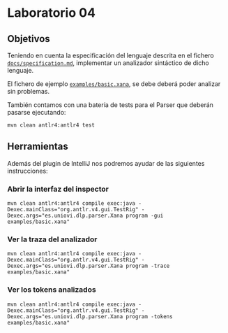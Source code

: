 # Laboratorio 04

## Objetivos

Teniendo en cuenta la especificación del lenguaje descrita en el fichero [`docs/specification.md`](../specification.md), implementar un analizador sintáctico de dicho lenguaje.

El fichero de ejemplo [`examples/basic.xana`](../../examples/basic.xana), se debe deberá poder analizar sin problemas.

También contamos con una batería de tests para el Parser que deberán pasarse ejecutando:
```
mvn clean antlr4:antlr4 test
```

## Herramientas

Además del plugin de IntelliJ nos podremos ayudar de las siguientes instrucciones:

### Abrir la interfaz del inspector

```
mvn clean antlr4:antlr4 compile exec:java -Dexec.mainClass="org.antlr.v4.gui.TestRig" -Dexec.args="es.uniovi.dlp.parser.Xana program -gui examples/basic.xana"
```

### Ver la traza del analizador

```
mvn clean antlr4:antlr4 compile exec:java -Dexec.mainClass="org.antlr.v4.gui.TestRig" -Dexec.args="es.uniovi.dlp.parser.Xana program -trace examples/basic.xana"
```

### Ver los tokens analizados

```
mvn clean antlr4:antlr4 compile exec:java -Dexec.mainClass="org.antlr.v4.gui.TestRig" -Dexec.args="es.uniovi.dlp.parser.Xana program -tokens examples/basic.xana"
```

